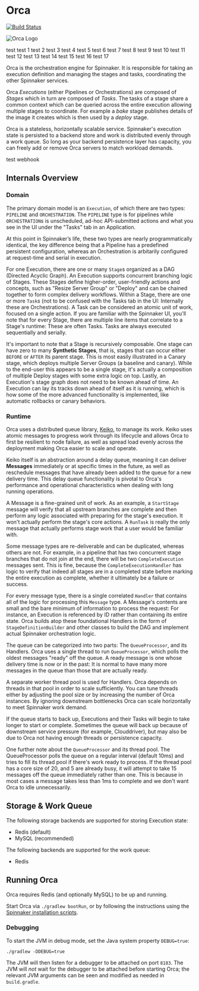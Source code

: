 Orca
====
[![Build Status](https://api.travis-ci.org/spinnaker/orca.svg?branch=master)](https://travis-ci.org/spinnaker/orca)

![Orca Logo](logo.jpg?raw=true)

test
test 1
test 2
test 3
test 4
test 5
test 6
test 7
test 8
test 9
test 10
test 11
test 12
test 13
test 14
test 15
test 16
test 17

Orca is the orchestration engine for Spinnaker.
It is responsible for taking an execution definition and managing the stages and tasks, coordinating the other Spinnaker services.

Orca _Executions_ (either Pipelines or Orchestrations) are composed of _Stages_ which in turn are composed of _Tasks_.
The tasks of a stage share a common context which can be queried across the entire execution allowing multiple stages to coordinate.
For example a _bake_ stage publishes details of the image it creates which is then used by a _deploy_ stage.

Orca is a stateless, horizontally scalable service.
Spinnaker's execution state is persisted to a backend store and work is distributed evenly through a work queue.
So long as your backend persistence layer has capacity, you can freely add or remove Orca servers to match workload demands.

test webhook

## Internals Overview

### Domain

The primary domain model is an `Execution`, of which there are two types: `PIPELINE` and `ORCHESTRATION`.
The `PIPELINE` type is for pipelines while `ORCHESTRATION`s is unscheduled, ad-hoc API-submitted actions and what you see in the UI under the "Tasks" tab in an Application.

At this point in Spinnaker’s life, these two types are nearly programmatically identical, the key difference being that a Pipeline has a predefined persistent configuration, whereas an Orchestration is arbitarily configured at request-time and serial in execution.

For one Execution, there are one or many `Stage`s organized as a DAG (Directed Acyclic Graph).
An Execution supports concurrent branching logic of Stages.
These Stages define higher-order, user-friendly actions and concepts, such as "Resize Server Group" or "Deploy" and can be chained together to form complex delivery workflows.
Within a Stage, there are one or more `Task`s (not to be confused with the Tasks tab in the UI: Internally these are Orchestrations).
A Task can be considered an atomic unit of work, focused on a single action.
If you are familiar with the Spinnaker UI, you'll note that for every Stage, there are multiple line items that correlate to a Stage's runtime: These are often Tasks.
Tasks are always executed sequentially and serially.

It's important to note that a Stage is recursively composable.
One stage can have zero to many **Synthetic Stages**, that is, stages that can occur either `BEFORE` or `AFTER` its parent stage.
This is most easily illustrated in a Canary stage, which deploys multiple Server Groups (a baseline and canary).
While to the end-user this appears to be a single stage, it's actually a composition of multiple Deploy stages with some extra logic on top.
Lastly, an Execution's stage graph does not need to be known ahead of time.
An Execution can lay its tracks down ahead of itself as it is running, which is how some of the more advanced functionality is implemented, like automatic rollbacks or canary behaviors.

### Runtime

Orca uses a distributed queue library, [Keiko](http://github.com/spinnaker/keiko), to manage its work.
Keiko uses atomic messages to progress work through its lifecycle and allows Orca to first be resilient to node failure, as well as spread load evenly across the deployment making Orca easier to scale and operate.

Keiko itself is an abstraction around a delay queue, meaning it can deliver **Messages** immediately or at specific times in the future, as well as reschedule messages that have already been added to the queue for a new delivery time.
This delay queue functionality is pivotal to Orca's performance and operational characteristics when dealing with long running operations.

A Message is a fine-grained unit of work.
As an example, a `StartStage` message will verify that all upstream branches are complete and then perform any logic associated with preparing for the stage's execution.
It won't actually perform the stage's core actions.
A `RunTask` is really the only message that actually performs stage work that a user would be familiar with.

Some message types are re-deliverable and can be duplicated, whereas others are not.
For example, in a pipeline that has two concurrent stage branches that do not join at the end, there will be two `CompleteExecution` messages sent.
This is fine, because the `CompleteExecutionHandler` has logic to verify that indeed all stages are in a completed state before marking the entire execution as complete, whether it ultimately be a failure or success.

For every message type, there is a single correlated `Handler` that contains all of the logic for processing this `Message` type.
A Message's contents are small and the bare minimum of information to process the request: For instance, an Execution is referenced by ID rather than containing its entire state.
Orca builds atop these foundational Handlers in the form of `StageDefinitionBuilder` and other classes to build the DAG and implement actual Spinnaker orchestration logic.

The queue can be categorized into two parts: The `QueueProcessor`, and its Handlers.
Orca uses a single thread to run `QueueProcessor`, which polls the oldest messages "ready" off the queue.
A ready message is one whose delivery time is now or in the past: It is normal to have many more messages in the queue than those that are actually ready.

A separate worker thread pool is used for Handlers.
Orca depends on threads in that pool in order to scale sufficiently.
You can tune threads either by adjusting the pool size or by increasing the number of Orca instances.
By ignoring downstream bottlenecks Orca can scale horizontally to meet Spinnaker work demand.

If the queue starts to back up, Executions and their Tasks will begin to take longer to start or complete.
Sometimes the queue will back up because of downstream service pressure (for example, Clouddriver), but may also be due to Orca not having enough threads or persistence capacity.

One further note about the `QueueProcessor` and its thread pool.
The QueueProcessor polls the queue on a regular interval (default 10ms) and tries to fill its thread pool if there's work ready to process.
If the thread pool has a core size of 20, and 5 are already busy, it will attempt to take 15 messages off the queue immediately rather than one.
This is because in most cases a message takes less than 1ms to complete and we don't want Orca to idle unnecessarily.

## Storage & Work Queue

The following storage backends are supported for storing Execution state:

* Redis (default)
* MySQL (recommended)

The following backends are supported for the work queue:

* Redis

## Running Orca

Orca requires Redis (and optionally MySQL) to be up and running.

Start Orca via `./gradlew bootRun`, or by following the instructions using the [Spinnaker installation scripts](https://www.github.com/spinnaker/spinnaker).

### Debugging

To start the JVM in debug mode, set the Java system property `DEBUG=true`:

```
./gradlew -DDEBUG=true
```

The JVM will then listen for a debugger to be attached on port `8183`.
The JVM will _not_ wait for the debugger to be attached before starting Orca; the relevant JVM arguments can be seen and modified as needed in `build.gradle`.
